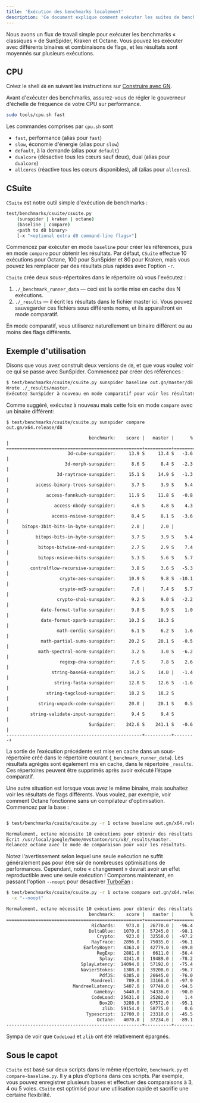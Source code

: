 ```yaml
---
title: 'Exécution des benchmarks localement'
description: 'Ce document explique comment exécuter les suites de benchmarks classiques dans d8.'
---
```

Nous avons un flux de travail simple pour exécuter les benchmarks « classiques » de SunSpider, Kraken et Octane. Vous pouvez les exécuter avec différents binaires et combinaisons de flags, et les résultats sont moyennés sur plusieurs exécutions.

## CPU

Créez le shell `d8` en suivant les instructions sur [Construire avec GN](/docs/build-gn).

Avant d'exécuter des benchmarks, assurez-vous de régler le gouverneur d'échelle de fréquence de votre CPU sur performance.

```bash
sudo tools/cpu.sh fast
```

Les commandes comprises par `cpu.sh` sont

- `fast`, performance (alias pour `fast`)
- `slow`, économie d'énergie (alias pour `slow`)
- `default`, à la demande (alias pour `default`)
- `dualcore` (désactive tous les cœurs sauf deux), dual (alias pour `dualcore`)
- `allcores` (réactive tous les cœurs disponibles), all (alias pour `allcores`).

## CSuite

`CSuite` est notre outil simple d'exécution de benchmarks :

```bash
test/benchmarks/csuite/csuite.py
    (sunspider | kraken | octane)
    (baseline | compare)
    <path to d8 binary>
    [-x "<optional extra d8 command-line flags>"]
```

Commencez par exécuter en mode `baseline` pour créer les références, puis en mode `compare` pour obtenir les résultats. Par défaut, `CSuite` effectue 10 exécutions pour Octane, 100 pour SunSpider et 80 pour Kraken, mais vous pouvez les remplacer par des résultats plus rapides avec l'option `-r`.

`CSuite` crée deux sous-répertoires dans le répertoire où vous l'exécutez :

1. `./_benchmark_runner_data` — ceci est la sortie mise en cache des N exécutions.
1. `./_results` — il écrit les résultats dans le fichier master ici. Vous pouvez sauvegarder ces fichiers sous différents noms, et ils apparaîtront en mode comparatif.

En mode comparatif, vous utiliserez naturellement un binaire différent ou au moins des flags différents.

## Exemple d'utilisation

Disons que vous avez construit deux versions de `d8`, et que vous voulez voir ce qui se passe avec SunSpider. Commencez par créer des références :

```bash
$ test/benchmarks/csuite/csuite.py sunspider baseline out.gn/master/d8
Wrote ./_results/master.
Exécutez SunSpider à nouveau en mode comparatif pour voir les résultats.
```

Comme suggéré, exécutez à nouveau mais cette fois en mode `compare` avec un binaire différent:

```
$ test/benchmarks/csuite/csuite.py sunspider compare out.gn/x64.release/d8

                               benchmark:    score |   master |      % |
===================================================+==========+========+
                       3d-cube-sunspider:     13.9 S     13.4 S   -3.6 |
                      3d-morph-sunspider:      8.6 S      8.4 S   -2.3 |
                   3d-raytrace-sunspider:     15.1 S     14.9 S   -1.3 |
           access-binary-trees-sunspider:      3.7 S      3.9 S    5.4 |
               access-fannkuch-sunspider:     11.9 S     11.8 S   -0.8 |
                  access-nbody-sunspider:      4.6 S      4.8 S    4.3 |
                 access-nsieve-sunspider:      8.4 S      8.1 S   -3.6 |
      bitops-3bit-bits-in-byte-sunspider:      2.0 |      2.0 |        |
           bitops-bits-in-byte-sunspider:      3.7 S      3.9 S    5.4 |
            bitops-bitwise-and-sunspider:      2.7 S      2.9 S    7.4 |
            bitops-nsieve-bits-sunspider:      5.3 S      5.6 S    5.7 |
         controlflow-recursive-sunspider:      3.8 S      3.6 S   -5.3 |
                    crypto-aes-sunspider:     10.9 S      9.8 S  -10.1 |
                    crypto-md5-sunspider:      7.0 |      7.4 S    5.7 |
                   crypto-sha1-sunspider:      9.2 S      9.0 S   -2.2 |
             date-format-tofte-sunspider:      9.8 S      9.9 S    1.0 |
             date-format-xparb-sunspider:     10.3 S     10.3 S        |
                   math-cordic-sunspider:      6.1 S      6.2 S    1.6 |
             math-partial-sums-sunspider:     20.2 S     20.1 S   -0.5 |
            math-spectral-norm-sunspider:      3.2 S      3.0 S   -6.2 |
                    regexp-dna-sunspider:      7.6 S      7.8 S    2.6 |
                 string-base64-sunspider:     14.2 S     14.0 |   -1.4 |
                  string-fasta-sunspider:     12.8 S     12.6 S   -1.6 |
               string-tagcloud-sunspider:     18.2 S     18.2 S        |
            string-unpack-code-sunspider:     20.0 |     20.1 S    0.5 |
         string-validate-input-sunspider:      9.4 S      9.4 S        |
                               SunSpider:    242.6 S    241.1 S   -0.6 |
---------------------------------------------------+----------+--------+
```

La sortie de l’exécution précédente est mise en cache dans un sous-répertoire créé dans le répertoire courant (`_benchmark_runner_data`). Les résultats agrégés sont également mis en cache, dans le répertoire `_results`. Ces répertoires peuvent être supprimés après avoir exécuté l’étape comparatif.

Une autre situation est lorsque vous avez le même binaire, mais souhaitez voir les résultats de flags différents. Vous voulez, par exemple, voir comment Octane fonctionne sans un compilateur d'optimisation. Commencez par la base :

```bash

$ test/benchmarks/csuite/csuite.py -r 1 octane baseline out.gn/x64.release/d8

Normalement, octane nécessite 10 exécutions pour obtenir des résultats stables.
Écrit /usr/local/google/home/mvstanton/src/v8/_results/master.
Relancez octane avec le mode de comparaison pour voir les résultats.
```

Notez l'avertissement selon lequel une seule exécution ne suffit généralement pas pour être sûr de nombreuses optimisations de performances. Cependant, notre « changement » devrait avoir un effet reproductible avec une seule exécution ! Comparons maintenant, en passant l'option `--noopt` pour désactiver [TurboFan](/docs/turbofan) :

```bash
$ test/benchmarks/csuite/csuite.py -r 1 octane compare out.gn/x64.release/d8 \
  -x "--noopt"

Normalement, octane nécessite 10 exécutions pour obtenir des résultats stables.
                               benchmark:    score |   master |      % |
===================================================+==========+========+
                                Richards:    973.0 |  26770.0 |  -96.4 |
                               DeltaBlue:   1070.0 |  57245.0 |  -98.1 |
                                  Crypto:    923.0 |  32550.0 |  -97.2 |
                                RayTrace:   2896.0 |  75035.0 |  -96.1 |
                             EarleyBoyer:   4363.0 |  42779.0 |  -89.8 |
                                  RegExp:   2881.0 |   6611.0 |  -56.4 |
                                   Splay:   4241.0 |  19489.0 |  -78.2 |
                            SplayLatency:  14094.0 |  57192.0 |  -75.4 |
                            NavierStokes:   1308.0 |  39208.0 |  -96.7 |
                                   PdfJS:   6385.0 |  26645.0 |  -76.0 |
                                Mandreel:    709.0 |  33166.0 |  -97.9 |
                         MandreelLatency:   5407.0 |  97749.0 |  -94.5 |
                                 Gameboy:   5440.0 |  54336.0 |  -90.0 |
                                CodeLoad:  25631.0 |  25282.0 |    1.4 |
                                   Box2D:   3288.0 |  67572.0 |  -95.1 |
                                    zlib:  59154.0 |  58775.0 |    0.6 |
                              Typescript:  12700.0 |  23310.0 |  -45.5 |
                                  Octane:   4070.0 |  37234.0 |  -89.1 |
---------------------------------------------------+----------+--------+
```

Sympa de voir que `CodeLoad` et `zlib` ont été relativement épargnés.

## Sous le capot

`CSuite` est basé sur deux scripts dans le même répertoire, `benchmark.py` et `compare-baseline.py`. Il y a plus d'options dans ces scripts. Par exemple, vous pouvez enregistrer plusieurs bases et effectuer des comparaisons à 3, 4 ou 5 voies. `CSuite` est optimisé pour une utilisation rapide et sacrifie une certaine flexibilité.
